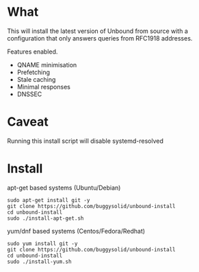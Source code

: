 # What

This will install the latest version of Unbound from source with a configuration that only answers queries from RFC1918 addresses.

Features enabled.

- QNAME minimisation
- Prefetching
- Stale caching
- Minimal responses
- DNSSEC

# Caveat

Running this install script will disable systemd-resolved

# Install

apt-get based systems (Ubuntu/Debian)

```
sudo apt-get install git -y
git clone https://github.com/buggysolid/unbound-install
cd unbound-install
sudo ./install-apt-get.sh
```

yum/dnf based systems (Centos/Fedora/Redhat)

```
sudo yum install git -y
git clone https://github.com/buggysolid/unbound-install
cd unbound-install
sudo ./install-yum.sh
```
